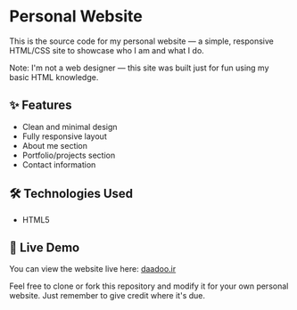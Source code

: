 
# Personal Website

This is the source code for my personal website — a simple, responsive HTML/CSS site to showcase who I am and what I do.

Note: I'm not a web designer — this site was built just for fun using my basic HTML knowledge.

## ✨ Features

- Clean and minimal design
- Fully responsive layout
- About me section
- Portfolio/projects section
- Contact information

## 🛠 Technologies Used

- HTML5


## 📡 Live Demo

You can view the website live here: [daadoo.ir](https://daadoo.ir/)


Feel free to clone or fork this repository and modify it for your own personal website. Just remember to give credit where it's due.

 
